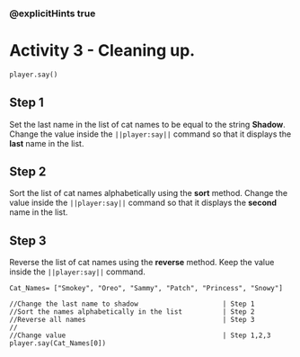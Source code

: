 ### @explicitHints true

# Activity 3 - Cleaning up.

```python
player.say()
```

## Step 1
Set the last name in the list of cat names to be equal to the string **Shadow**. 
Change the value inside the `||player:say||` command so that it displays the **last** name in the list. 

## Step 2
Sort the list of cat names alphabetically using the **sort** method. 
Change the value inside the `||player:say||` command so that it displays the **second** name in the list. 

## Step 3
Reverse the list of cat names using the **reverse** method. 
Keep the value inside the `||player:say||` command.

```template
Cat_Names= ["Smokey", "Oreo", "Sammy", "Patch", "Princess", "Snowy"]

//Change the last name to shadow                     | Step 1
//Sort the names alphabetically in the list          | Step 2
//Reverse all names                                  | Step 3 
//
//Change value                                       | Step 1,2,3 
player.say(Cat_Names[0]) 
```
